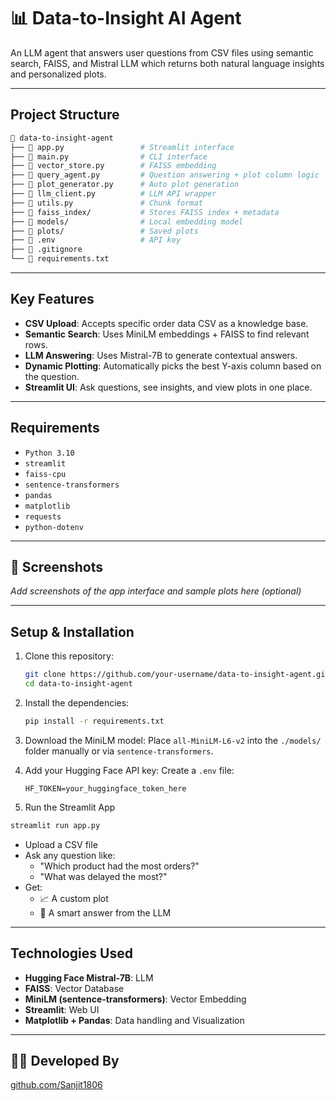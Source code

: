 # 📊 Data-to-Insight AI Agent

An LLM agent that answers user questions from CSV files using semantic search, FAISS, and Mistral LLM which returns both natural language insights and personalized plots.

---

## Project Structure

```bash
📂 data-to-insight-agent
├── 📄 app.py                 # Streamlit interface
├── 📄 main.py                # CLI interface
├── 📄 vector_store.py        # FAISS embedding
├── 📄 query_agent.py         # Question answering + plot column logic
├── 📄 plot_generator.py      # Auto plot generation
├── 📄 llm_client.py          # LLM API wrapper
├── 📄 utils.py               # Chunk format
├── 📁 faiss_index/           # Stores FAISS index + metadata
├── 📁 models/                # Local embedding model
├── 📁 plots/                 # Saved plots
├── 📄 .env                   # API key
├── 📄 .gitignore
└── 📄 requirements.txt
```

---

## Key Features

- **CSV Upload**: Accepts specific order data CSV as a knowledge base.
- **Semantic Search**: Uses MiniLM embeddings + FAISS to find relevant rows.
- **LLM Answering**: Uses Mistral-7B  to generate contextual answers.
- **Dynamic Plotting**: Automatically picks the best Y-axis column based on the question.
- **Streamlit UI**: Ask questions, see insights, and view plots in one place.

---

## Requirements

  - `Python 3.10`
  - `streamlit`
  - `faiss-cpu`
  - `sentence-transformers`
  - `pandas`
  - `matplotlib`
  - `requests`
  - `python-dotenv`

---

## 📸 Screenshots

_Add screenshots of the app interface and sample plots here (optional)_

---

## Setup & Installation

1. Clone this repository:
   ```bash
   git clone https://github.com/your-username/data-to-insight-agent.git
   cd data-to-insight-agent
   ```

2. Install the dependencies:
   ```bash
   pip install -r requirements.txt
   ```

3. Download the MiniLM model:
   Place `all-MiniLM-L6-v2` into the `./models/` folder manually or via `sentence-transformers`.

4. Add your Hugging Face API key:
   Create a `.env` file:
   ```env
   HF_TOKEN=your_huggingface_token_here
   ```

5. Run the Streamlit App

  ```bash
  streamlit run app.py
  ```

- Upload a CSV file
- Ask any question like:
  - "Which product had the most orders?"
  - "What was delayed the most?"
- Get:
  - 📈 A custom plot
  - 🧠 A smart answer from the LLM

---

## Technologies Used

- **Hugging Face Mistral-7B**: LLM
- **FAISS**: Vector Database
- **MiniLM (sentence-transformers)**: Vector Embedding
- **Streamlit**: Web UI
- **Matplotlib + Pandas**: Data handling and Visualization

---

## 👨‍💻 Developed By

[github.com/Sanjit1806](https://github.com/Sanjit1806)
